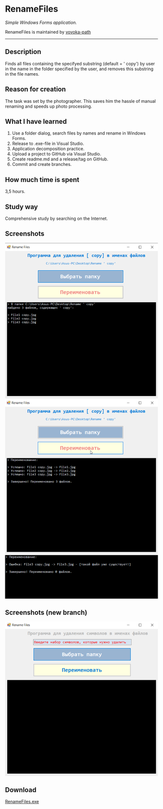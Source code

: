 ﻿# RenameFiles
*Simple Windows Forms application.*

RenameFiles is maintained by [vovoka-path](https://github.com/vovoka-path/)

---

## Description

Finds all files containing the specifyed substring (default = ' copy') by user in the name in the folder specified by the user, and removes this substring in the file names.

## Reason for creation

The task was set by the photographer. This saves him the hassle of manual renaming and speeds up photo processing.

## What I have learned

1. Use a folder dialog, search files by names and rename in Windows Forms.
2. Release to .exe-file in Visual Studio.
4. Application decomposition practice.
5. Upload a project to GitHub via Visual Studio.
6. Create readme.md and a release/tag on GitHub.
7. Commit and create branches.

## How much time is spent

3,5 hours.

## Study way

Comprehensive study by searching on the Internet.
  
## Screenshots  

![Choose a folder](https://github.com/vovoka-path/RenameFiles/blob/master/images/ChooseFolder-RenameFiles.png) 
![Rename files](https://github.com/vovoka-path/RenameFiles/blob/master/images/Rename-RenameFiles.png)
![Error](https://github.com/vovoka-path/RenameFiles/blob/master/images/Error-Rename%20Files.png)

## Screenshots (new branch)

![Choose a folder](https://github.com/vovoka-path/RenameFiles/blob/master/images/ChooseSubstringAndFolder-RenameFiles.png)

## Download

[RenameFiles.exe](https://github.com/vovoka-path/RenameFiles/raw/master/RenameFiles.zip "RenameFiles.zip")
